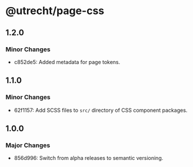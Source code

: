 # @utrecht/page-css

## 1.2.0

### Minor Changes

- c852de5: Added metadata for page tokens.

## 1.1.0

### Minor Changes

- 62f1157: Add SCSS files to `src/` directory of CSS component packages.

## 1.0.0

### Major Changes

- 856d996: Switch from alpha releases to semantic versioning.
